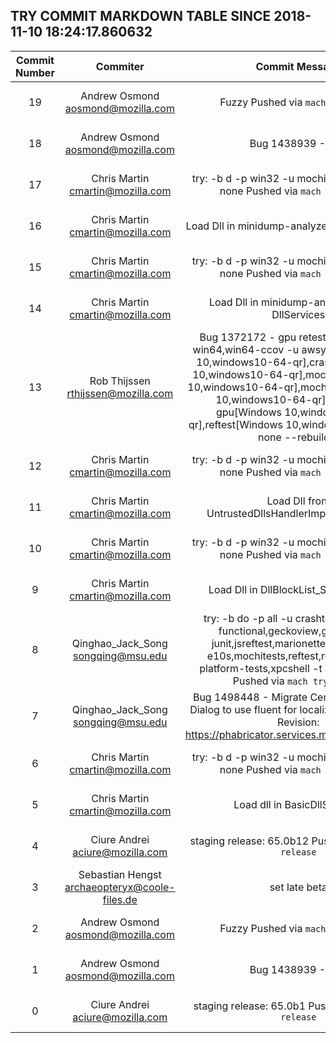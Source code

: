 ## TRY COMMIT MARKDOWN TABLE SINCE 2018-11-10 18:24:17.860632

| Commit Number | Commiter | Commit Message | Node | Date | 
|:---:|:----:|:----------------------------------:|:------:|:----:| 
|19|Andrew Osmond <aosmond@mozilla.com>|Fuzzy  Pushed via `mach try fuzzy` |9ea15ed972fed6f4c8e1f8df6df0ccce4703bba0|2018-11-17 18:22:58
|18|Andrew Osmond <aosmond@mozilla.com>|Bug 1438939 - WIP |f1805bfa3acf0be7befe9fd1426f7795342ab9bb|2018-11-16 21:47:23
|17|Chris Martin <cmartin@mozilla.com>|try: -b d -p win32 -u mochitest-e10s-bc -t none  Pushed via `mach try syntax`|1cd3eab38200e4f321172af4af6ab4f074f4289a|2018-11-17 18:20:36
|16|Chris Martin <cmartin@mozilla.com>|Load Dll in minidump-analyzer after DllServices|40f7e80b581ab6260c973be0430f938bf6d2cc7f|2018-11-17 18:20:22
|15|Chris Martin <cmartin@mozilla.com>|try: -b d -p win32 -u mochitest-e10s-bc -t none  Pushed via `mach try syntax`|3eb68aa76b9410d976df822692b487aa2a497f57|2018-11-17 18:15:18
|14|Chris Martin <cmartin@mozilla.com>|Load Dll in minidump-analyzer before DllServices|44cff7a98cea8ad8c191408927beb32c08dd656a|2018-11-17 18:15:11
|13|Rob Thijssen <rthijssen@mozilla.com>|Bug 1372172 - gpu retests; try: -b do -p win64,win64-ccov -u awsy-e10s[Windows 10,windows10-64-qr],crashtest[Windows 10,windows10-64-qr],mochitests[Windows 10,windows10-64-qr],mochitest-gl[Windows 10,windows10-64-qr],mochitest-gpu[Windows 10,windows10-64-qr],reftest[Windows 10,windows10-64-qr] -t none --rebuild 5|1ba3700ed6a08efa5bc31bc5177efa7f8cd671ea|2018-11-17 17:59:25
|12|Chris Martin <cmartin@mozilla.com>|try: -b d -p win32 -u mochitest-e10s-bc -t none  Pushed via `mach try syntax`|008bfb70971897faa18e85e2fc46be36dd4fcd92|2018-11-17 18:04:22
|11|Chris Martin <cmartin@mozilla.com>|Load Dll from UntrustedDllsHandlerImpl::GetInstance|70ed7ff59ad2ea0d33819a36aef9337f59b5de9d|2018-11-17 18:04:04
|10|Chris Martin <cmartin@mozilla.com>|try: -b d -p win32 -u mochitest-e10s-bc -t none  Pushed via `mach try syntax`|3c52e23f7af1c2ea5115472af4f3f27039c39378|2018-11-17 17:55:22
|9|Chris Martin <cmartin@mozilla.com>|Load Dll in DllBlockList_SetDllServices|d039b2d709ca8801861e4c20cf37e4f6219f85c9|2018-11-17 17:55:00
|8|Qinghao_Jack_Song <songqing@msu.edu>|try: -b do -p all -u crashtest,firefox-ui-functional,geckoview,geckoview-junit,jsreftest,marionette,marionette-e10s,mochitests,reftest,robocop,web-platform-tests,xpcshell -t none --artifact  Pushed via `mach try syntax`|c2c89969b5afd37b2acc4a0a0ce0f9a9547334b2|2018-11-17 17:44:12
|7|Qinghao_Jack_Song <songqing@msu.edu>|Bug 1498448 - Migrate Certificate Manager Dialog to use fluent for localization  Differential Revision: https://phabricator.services.mozilla.com/D8499|0b0c83dfd7c4752e85379bab95a8a3c51d3580a0|2018-10-12 05:11:26
|6|Chris Martin <cmartin@mozilla.com>|try: -b d -p win32 -u mochitest-e10s-bc -t none  Pushed via `mach try syntax`|d77e6d9affe11834315af14d4f771f76a9293711|2018-11-17 17:40:59
|5|Chris Martin <cmartin@mozilla.com>|Load dll in BasicDllServices|a597048b8307c54964321398b8b25e13bbd63d31|2018-11-17 17:40:41
|4|Ciure Andrei <aciure@mozilla.com>|staging release: 65.0b12  Pushed via `mach try release`|9feaa3381a7855018bcb28f37e1d57d6793031de|2018-11-17 17:17:59
|3|Sebastian Hengst <archaeopteryx@coole-files.de>|set late beta|9ff5c514e95f4ca151386ca016bc73d0a9b47ca2|2018-10-25 14:40:42
|2|Andrew Osmond <aosmond@mozilla.com>|Fuzzy  Pushed via `mach try fuzzy` |307b4fee91a0f39fc1ebc183ad5ecc16fec628c5|2018-11-17 17:16:16
|1|Andrew Osmond <aosmond@mozilla.com>|Bug 1438939 - WIP |3a7416a69d36dc856a283536d634d75a1de908af|2018-11-16 21:47:23
|0|Ciure Andrei <aciure@mozilla.com>|staging release: 65.0b1  Pushed via `mach try release`|d6e8f6fbe3271c80f2affdb121f7f8a2b5d42922|2018-11-17 17:13:46


